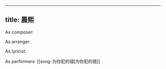 
---
title: 晨熙
---
As composer: 

As arranger: 

As lyricist: 

As performers: [[song-为你犯的错|为你犯的错]]
